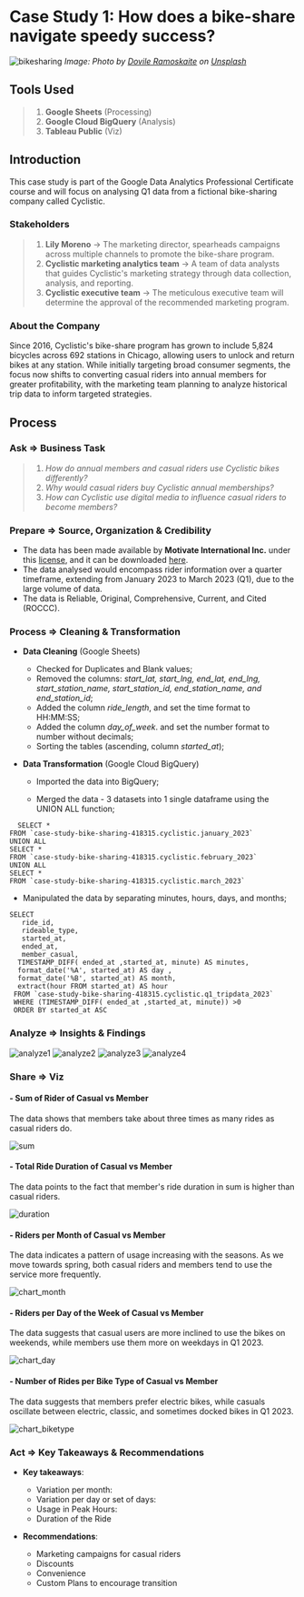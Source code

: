 # **Case Study 1: How does a bike-share navigate speedy success?** 

![bikesharing](assets/bikesharing.jpg)
*Image: Photo by <a href="https://unsplash.com/@dovilerm?utm_content=creditCopyText&utm_medium=referral&utm_source=unsplash">Dovile Ramoskaite</a> on <a href="https://unsplash.com/photos/people-riding-bike-x8rDSFN2DpY?utm_content=creditCopyText&utm_medium=referral&utm_source=unsplash">Unsplash</a>*
 
## Tools Used 

> 1. **Google Sheets** (Processing)
> 1. **Google Cloud BigQuery** (Analysis)
> 2. **Tableau Public** (Viz)

## Introduction

This case study is part of the Google Data Analytics Professional Certificate course and will focus on analysing Q1 data from a fictional bike-sharing company called Cyclistic.

### Stakeholders

> 1. **Lily Moreno** -> The marketing director, spearheads campaigns across multiple channels to promote the bike-share program.
> 2. **Cyclistic marketing analytics team** -> A team of data analysts that guides Cyclistic's marketing strategy through data collection, analysis, and reporting.
> 3. **Cyclistic executive team** -> The meticulous executive team will determine the approval of the recommended marketing program.

### About the Company 

Since 2016, Cyclistic's bike-share program has grown to include 5,824 bicycles across 692 stations in Chicago, allowing users to unlock and return bikes at any station. While initially targeting broad consumer segments, the focus now shifts to converting casual riders into annual members for greater profitability, with the marketing team planning to analyze historical trip data to inform targeted strategies.


## Process 

### Ask => Business Task 

> 1. *How do annual members and casual riders use Cyclistic bikes differently?*
> 2. *Why would casual riders buy Cyclistic annual memberships?*
> 3. *How can Cyclistic use digital media to influence casual riders to become members?*


### Prepare => Source, Organization & Credibility

- The data has been made available by **Motivate International Inc.** under this
[license](https://divvybikes.com/data-license-agreement), and it can be downloaded [here](https://divvy-tripdata.s3.amazonaws.com/index.html).
- The data analysed would encompass rider information over a quarter timeframe, extending from January 2023 to March 2023 (Q1), due to the large volume of data.
- The data is Reliable, Original, Comprehensive, Current, and Cited (ROCCC).


### Process => Cleaning & Transformation

- **Data Cleaning** (Google Sheets)
  - Checked for Duplicates and Blank values;
  - Removed the columns: *start_lat, start_lng, end_lat, end_lng, start_station_name,	start_station_id,	end_station_name, and	end_station_id*;
  - Added the column *ride_length*, and set the time format to HH:MM:SS;
  - Added the column *day_of_week*. and set the number format to number without decimals;
  - Sorting the tables (ascending, column *started_at*);

- **Data Transformation** (Google Cloud BigQuery)
   
  - Imported the data into BigQuery;
     
  - Merged the data - 3 datasets into 1 single dataframe using the UNION ALL function;
``` 
  SELECT *
FROM `case-study-bike-sharing-418315.cyclistic.january_2023`
UNION ALL 
SELECT *
FROM `case-study-bike-sharing-418315.cyclistic.february_2023`
UNION ALL
SELECT *
FROM `case-study-bike-sharing-418315.cyclistic.march_2023`
``` 
   
  - Manipulated the data by separating minutes, hours, days, and months;
```
SELECT
   ride_id,
   rideable_type,
   started_at,
   ended_at,
   member_casual,
  TIMESTAMP_DIFF( ended_at ,started_at, minute) AS minutes,
  format_date('%A', started_at) AS day ,
  format_date('%B', started_at) AS month,
  extract(hour FROM started_at) AS hour
 FROM `case-study-bike-sharing-418315.cyclistic.q1_tripdata_2023`
 WHERE (TIMESTAMP_DIFF( ended_at ,started_at, minute)) >0
 ORDER BY started_at ASC
 ```  


### Analyze => Insights & Findings

![analyze1](assets/analyze1.png)
![analyze2](assets/analyze2.png)
![analyze3](assets/analyze3.png)
![analyze4](assets/analyze4.png)


### Share => Viz

#### - Sum of Rider of **Casual** vs **Member** 

The data shows that members take about three times as many rides as casual riders do. 

![sum](assets/sum.png)

#### - Total Ride Duration of **Casual** vs **Member**

The data points to the fact that member's ride duration in sum is higher than casual riders.

![duration](assets/duration.png)

#### - Riders per Month of **Casual** vs **Member**

The data indicates a pattern of usage increasing with the seasons. As we move towards spring, both casual riders and members tend to use the service more frequently.

![chart_month](assets/chart_month.png)

#### - Riders per Day of the Week of **Casual** vs **Member**

The data suggests that casual users are more inclined to use the bikes on weekends, while members use them more on weekdays in Q1 2023.

![chart_day](assets/chart_day.png)

#### - Number of Rides per Bike Type of **Casual** vs **Member**

The data suggests that members prefer electric bikes, while casuals oscillate between electric, classic, and sometimes docked bikes in Q1 2023.

![chart_biketype](assets/chart_biketype.png)


### Act => Key Takeaways & Recommendations

- **Key takeaways**:
  - Variation per month:
  - Variation per day or set of days:
  - Usage in Peak Hours:
  - Duration of the Ride

- **Recommendations**:
  - Marketing campaigns for casual riders
  - Discounts
  - Convenience
  - Custom Plans to encourage transition


